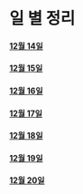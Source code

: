 # 일 별 정리

#### [12월 14일](./1214.md)
#### [12월 15일](./1215.md)
#### [12월 16일](./1216.md)
#### [12월 17일](./1217.md)
#### [12월 18일](./1218.md)
#### [12월 19일](./1219.md)
#### [12월 20일](./1220.md)
